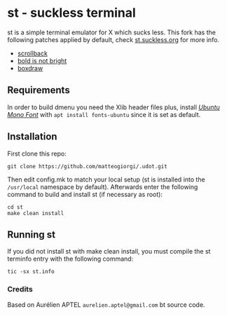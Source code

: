 # st - suckless terminal

st is a simple terminal emulator for X which sucks less. This fork has the following patches applied by default, check [st.suckless.org](https://st.suckless.org/) for more info.

- [scrollback](https://st.suckless.org/patches/scrollback/)
- [bold is not bright](https://st.suckless.org/patches/bold-is-not-bright/)
- [boxdraw](https://st.suckless.org/patches/boxdraw/)


## Requirements

In order to build dmenu you need the Xlib header files plus, install [*Ubuntu Mono Font*](https://design.ubuntu.com/font) with `apt install fonts-ubuntu` since it is set as default.


## Installation

First clone this repo:

```
git clone https://github.com/matteogiorgi/.udot.git
```

Then edit config.mk to match your local setup (st is installed into the `/usr/local` namespace by default). Afterwards enter the following command to build and install st (if necessary as root):

```
cd st
make clean install
```


## Running st

If you did not install st with make clean install, you must compile the st terminfo entry with the following command:

```
tic -sx st.info
```


### Credits

Based on Aurélien APTEL `aurelien.aptel@gmail.com` bt source code.
